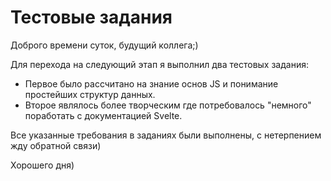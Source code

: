 # Тестовые задания

Доброго времени суток, будущий коллега;)  

Для перехода на следующий этап я выполнил два тестовых задания:

* Первое было рассчитано на знание основ JS и понимание простейших структур данных.  
* Второе являлось более творческим где потребовалось "немного" поработать с документацией Svelte.  

Все указанные требования в заданиях были выполнены, с нетерпением жду обратной связи)

Хорошего дня)  
